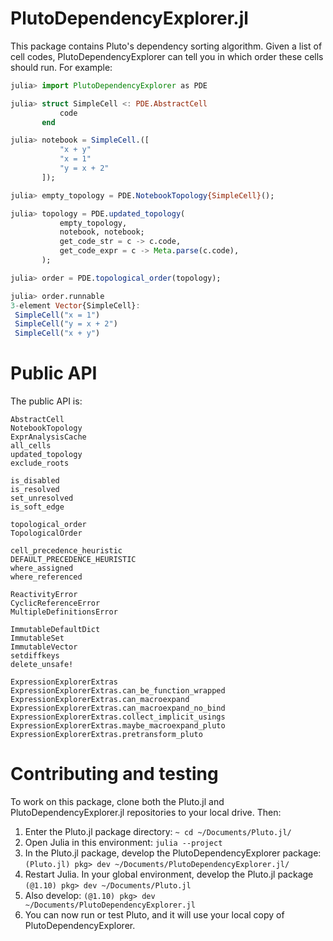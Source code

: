 # PlutoDependencyExplorer.jl

This package contains Pluto's dependency sorting algorithm. Given a list of cell codes, PlutoDependencyExplorer can tell you in which order these cells should run. For example:

```julia
julia> import PlutoDependencyExplorer as PDE

julia> struct SimpleCell <: PDE.AbstractCell
           code
       end

julia> notebook = SimpleCell.([
           "x + y"
           "x = 1"
           "y = x + 2"
       ]);

julia> empty_topology = PDE.NotebookTopology{SimpleCell}();

julia> topology = PDE.updated_topology(
           empty_topology,
           notebook, notebook;
           get_code_str = c -> c.code,
           get_code_expr = c -> Meta.parse(c.code),
       );

julia> order = PDE.topological_order(topology);

julia> order.runnable
3-element Vector{SimpleCell}:
 SimpleCell("x = 1")
 SimpleCell("y = x + 2")
 SimpleCell("x + y")
```

# Public API

The public API is:

```
AbstractCell
NotebookTopology
ExprAnalysisCache
all_cells
updated_topology
exclude_roots

is_disabled
is_resolved
set_unresolved
is_soft_edge

topological_order
TopologicalOrder

cell_precedence_heuristic
DEFAULT_PRECEDENCE_HEURISTIC
where_assigned
where_referenced

ReactivityError
CyclicReferenceError
MultipleDefinitionsError

ImmutableDefaultDict
ImmutableSet
ImmutableVector
setdiffkeys
delete_unsafe!

ExpressionExplorerExtras
ExpressionExplorerExtras.can_be_function_wrapped
ExpressionExplorerExtras.can_macroexpand
ExpressionExplorerExtras.can_macroexpand_no_bind
ExpressionExplorerExtras.collect_implicit_usings
ExpressionExplorerExtras.maybe_macroexpand_pluto
ExpressionExplorerExtras.pretransform_pluto
```

# Contributing and testing

To work on this package, clone both the Pluto.jl and PlutoDependencyExplorer.jl repositories to your local drive. Then:

1. Enter the Pluto.jl package directory: `~ cd ~/Documents/Pluto.jl/`
2. Open Julia in this environment: `julia --project`
3. In the Pluto.jl package, develop the PlutoDependencyExplorer package: `(Pluto.jl) pkg> dev ~/Documents/PlutoDependencyExplorer.jl/`
4. Restart Julia. In your global environment, develop the Pluto.jl package `(@1.10) pkg> dev ~/Documents/Pluto.jl`
5. Also develop: `(@1.10) pkg> dev ~/Documents/PlutoDependencyExplorer.jl`
6. You can now run or test Pluto, and it will use your local copy of PlutoDependencyExplorer.
